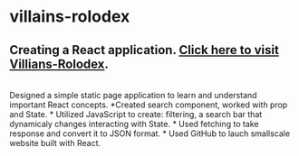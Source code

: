 # villains-rolodex
## Creating a React application. [Click here to visit Villians-Rolodex](https://ade-omi.github.io/villains-rolodex/). 
<br>
Designed a simple static page application to learn and understand important React concepts.
  *Created search component, worked with prop and State.
  * Utilized JavaScript to create: filtering, a search bar that dynamicaly changes interacting with State. 
  * Used fetching to take response and convert it to JSON format. 
  * Used GitHub to lauch smallscale website built with React.
